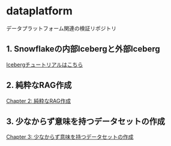 # dataplatform
データプラットフォーム関連の検証リポジトリ

## 1. Snowflakeの内部Icebergと外部Iceberg
[Icebergチュートリアルはこちら](chapter1/README.md)

## 2. 純粋なRAG作成
[Chapter 2: 純粋なRAG作成](chapter2/README.md)

## 3. 少なからず意味を持つデータセットの作成
[Chapter 3: 少なからず意味を持つデータセットの作成](chapter3/README.md)


